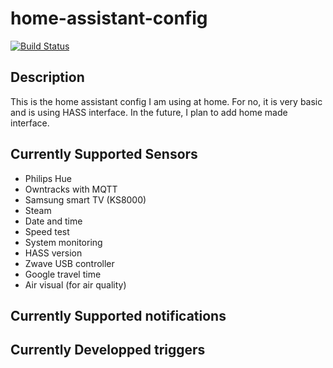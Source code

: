 # home-assistant-config

[![Build Status](https://travis-ci.org/grm/home-assistant-config.svg?branch=master)](https://travis-ci.org/grm/home-assistant-config)


## Description

This is the home assistant config I am using at home.
For no, it is very basic and is using HASS interface. In the future, I plan to add home made interface.

## Currently Supported Sensors

 - Philips Hue
 - Owntracks with MQTT
 - Samsung smart TV (KS8000)
 - Steam
 - Date and time
 - Speed test
 - System monitoring
 - HASS version
 - Zwave USB controller
 - Google travel time
 - Air visual (for air quality)

 ## Currently Supported notifications

 ## Currently Developped triggers
